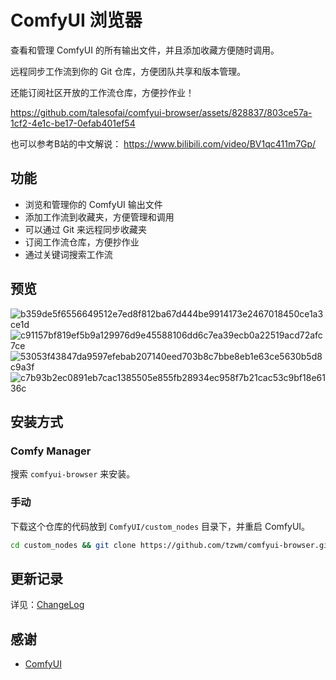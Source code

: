 # ComfyUI 浏览器

查看和管理 ComfyUI 的所有输出文件，并且添加收藏方便随时调用。

远程同步工作流到你的 Git 仓库，方便团队共享和版本管理。

还能订阅社区开放的工作流仓库，方便抄作业！

https://github.com/talesofai/comfyui-browser/assets/828837/803ce57a-1cf2-4e1c-be17-0efab401ef54

也可以参考B站的中文解说：
https://www.bilibili.com/video/BV1qc411m7Gp/

## 功能

- 浏览和管理你的 ComfyUI 输出文件
- 添加工作流到收藏夹，方便管理和调用
- 可以通过 Git 来远程同步收藏夹
- 订阅工作流仓库，方便抄作业
- 通过关键词搜索工作流


## 预览

![b359de5f6556649512e7ed8f812ba67d444be9914173e2467018450ce1a3ce1d](https://github.com/talesofai/comfyui-browser/assets/828837/4b0b0f4c-28a8-49ef-98c2-d293df5b7747)
![c91157bf819ef5b9a129976d9e45588106dd6c7ea39ecb0a22519acd72afc7ce](https://github.com/talesofai/comfyui-browser/assets/828837/ee3df970-017c-4825-ab5d-9465cdb77ed6)
![53053f43847da9597efebab207140eed703b8c7bbe8eb1e63ce5630b5d8c9a3f](https://github.com/talesofai/comfyui-browser/assets/828837/4acb522a-f21c-47ad-9a23-56b08c6e73a5)
![c7b93b2ec0891eb7cac1385505e855fb28934ec958f7b21cac53c9bf18e6136c](https://github.com/talesofai/comfyui-browser/assets/828837/ef0d5cd2-9238-4e80-9f65-0f7db05ffbf3)

## 安装方式

### Comfy Manager

搜索 `comfyui-browser` 来安装。

### 手动

下载这个仓库的代码放到 `ComfyUI/custom_nodes` 目录下，并重启 ComfyUI。

```bash
cd custom_nodes && git clone https://github.com/tzwm/comfyui-browser.git
```

## 更新记录

详见：[ChangeLog](CHANGELOG.md)

## 感谢

- [ComfyUI](https://github.com/comfyanonymous/ComfyUI)
